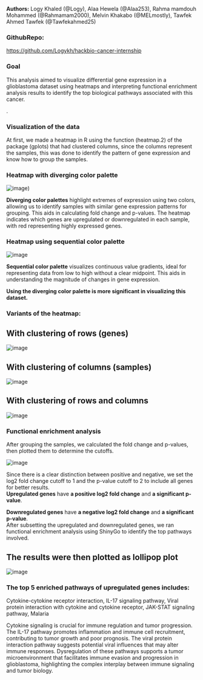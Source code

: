 **Authors:** Logy Khaled (@Logy), Alaa Hewela (@Alaa253), Rahma mamdouh Mohammed (@Rahmamam2000), Melvin Khakabo (@MELmostly), Tawfek Ahmed Tawfek (@Tawfekahmed25)

### **GithubRepo:**

https://github.com/Logykh/hackbio-cancer-internship

### **Goal**

This analysis aimed to visualize differential gene expression in a glioblastoma dataset using heatmaps and interpreting functional enrichment analysis results to identify the top biological pathways associated with this cancer.

.  
### **Visualization of the data**

At first, we made a heatmap in R using the function (heatmap.2) of the package (gplots) that had clustered columns, since the columns represent the samples, this was done to identify the pattern of gene expression and know how to group the samples.

### **Heatmap with diverging color palette**   
![image](https://github.com/user-attachments/assets/a24b610b-63a2-4283-a35c-99aeb1600c87))

**Diverging color palettes** highlight extremes of expression using two colors, allowing us to identify samples with similar gene expression patterns for grouping. This aids in calculating fold change and p-values. The heatmap indicates which genes are upregulated or downregulated in each sample, with red representing highly expressed genes.

### **Heatmap using sequential color palette**  
![image](https://github.com/user-attachments/assets/0d6e36ad-5bfb-4bbb-836a-202e16bef2aa)

**Sequential color palette** visualizes continuous value gradients, ideal for representing data from low to high without a clear midpoint. This aids in understanding the magnitude of changes in gene expression.

**Using the diverging color palette is more significant in visualizing this dataset.**

### **Variants of the heatmap:**

## **With clustering of rows (genes)**

![image](https://github.com/user-attachments/assets/f789f09f-2da4-41bb-bbc3-6011618af00f)

## **With clustering of columns (samples)**

![image](https://github.com/user-attachments/assets/34643c8f-ad90-470a-808d-50fc5efe1a1e)

## **With clustering of rows and columns**

![image](https://github.com/user-attachments/assets/84ea2ddb-4557-4773-851a-bb2b5de8abc4)

### **Functional enrichment analysis**

After grouping the samples, we calculated the fold change and p-values, then plotted them to determine the cutoffs.

![image](https://github.com/user-attachments/assets/6d624ff7-6472-4a24-9422-f6c36adc5f33)

Since there is a clear distinction between positive and negative, we set the log2 fold change cutoff to 1 and the p-value cutoff to 2 to include all genes for better results.  
**Upregulated genes** have **a positive log2 fold change** and **a significant p-value**.

**Downregulated genes** have **a negative log2 fold change** and **a significant p-value**.  
After subsetting the upregulated and downregulated genes, we ran functional enrichment analysis using ShinyGo to identify the top pathways involved.

## **The results were then plotted as lollipop plot**     
![image](https://github.com/user-attachments/assets/877cb6a5-5a8e-4508-896e-df31d062f97a)

### **The top 5 enriched pathways of upregulated genes includes:**   

Cytokine-cytokine receptor interaction, IL-17 signaling pathway, Viral protein interaction with cytokine and cytokine receptor, JAK-STAT signaling pathway, Malaria

Cytokine signaling is crucial for immune regulation and tumor progression. The IL-17 pathway promotes inflammation and immune cell recruitment, contributing to tumor growth and poor prognosis. The viral protein interaction pathway suggests potential viral influences that may alter immune responses. Dysregulation of these pathways supports a tumor microenvironment that facilitates immune evasion and progression in glioblastoma, highlighting the complex interplay between immune signaling and tumor biology.
